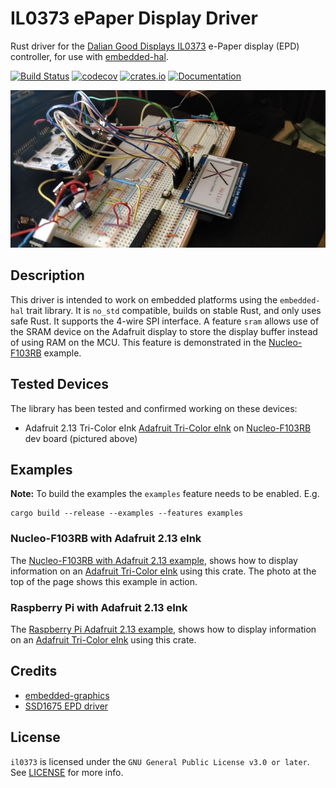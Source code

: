 # IL0373 ePaper Display Driver

Rust driver for the [Dalian Good Displays IL0373][IL0373] e-Paper display (EPD)
controller, for use with [embedded-hal].

[![Build Status](https://travis-ci.org/gpgreen/il0373.svg?branch=master)](https://travis-ci.org/gpgreen/il0373)
[![codecov](https://codecov.io/gh/gpgreen/il0373/branch/master/graph/badge.svg)](https://codecov.io/gh/gpgreen/il0373)
[![crates.io](https://img.shields.io/crates/v/ssd1675.svg)](https://crates.io/crates/ssd1675)
[![Documentation](https://docs.rs/ssd1675/badge.svg)][crate-docs]

<img
src="https://raw.githubusercontent.com/gpgreen/il0373/master/nucleo-epaper.jpg"
width="640" alt="Photo of Adafruit 2.13 eink display on Nucleo-F103RB
dev board" />

## Description

This driver is intended to work on embedded platforms using the `embedded-hal`
trait library. It is `no_std` compatible, builds on stable Rust, and only uses
safe Rust. It supports the 4-wire SPI interface. A feature `sram`
allows use of the SRAM device on the Adafruit display to store the
display buffer instead of using RAM on the MCU. This feature is
demonstrated in the [Nucleo-F103RB] example.

## Tested Devices

The library has been tested and confirmed working on these devices:

* Adafruit 2.13 Tri-Color eInk [Adafruit Tri-Color eInk] on [Nucleo-F103RB] dev board (pictured above)

## Examples

**Note:** To build the examples the `examples` feature needs to be enabled. E.g.

    cargo build --release --examples --features examples

### Nucleo-F103RB with Adafruit 2.13 eInk

The [Nucleo-F103RB with Adafruit 2.13 example](https://github.com/gpgreen/il0373/blob/master/examples/stm32-eink/),
shows how to display information on an [Adafruit Tri-Color eInk] using this crate. The photo
at the top of the page shows this example in action.

### Raspberry Pi with Adafruit 2.13 eInk

The [Raspberry Pi Adafruit 2.13 example](https://github.com/gpgreen/il0373/blob/master/examples/adafruit_eink.rs),
shows how to display information on an [Adafruit Tri-Color eInk] using this crate.

## Credits

* [embedded-graphics](https://crates.io/crates/embedded-graphics)
* [SSD1675 EPD driver](https://github.com/wezm/ssd1675)

## License

`il0373` is licensed under the `GNU General Public License v3.0 or later`. See [LICENSE](LICENSE) for more info.

[crate-docs]: https://docs.rs/il0373
[cross]: https://github.com/rust-embedded/cross
[embedded-hal]: https://crates.io/crates/embedded-hal
[Adafruit Tri-Color eInk]: https://www.adafruit.com/product/4086
[LICENSE]: https://github.com/gpgreen/il0373/blob/master/LICENSE
[IL0373]: https://www.good-display.com/product/223.html
[Nucleo-F103RB]: https://github.com/gpgreen/il0373/tree/main/examples/stm32-eink
